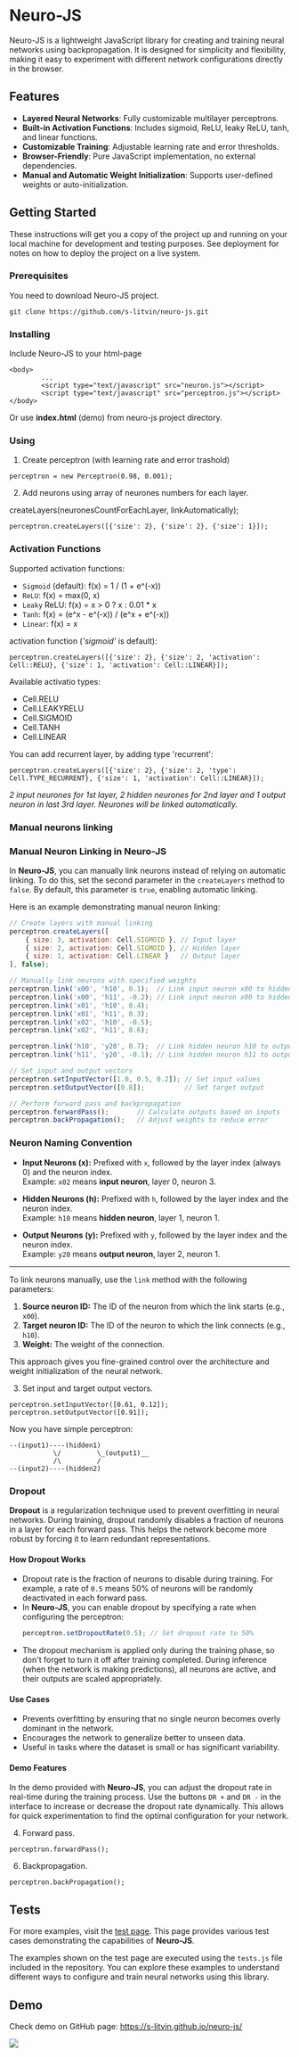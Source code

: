 

# Neuro-JS

Neuro-JS is a lightweight JavaScript library for creating and training neural networks using backpropagation. It is designed for simplicity and flexibility, making it easy to experiment with different network configurations directly in the browser.

## Features

- **Layered Neural Networks**: Fully customizable multilayer perceptrons.
- **Built-in Activation Functions**: Includes sigmoid, ReLU, leaky ReLU, tanh, and linear functions.
- **Customizable Training**: Adjustable learning rate and error thresholds.
- **Browser-Friendly**: Pure JavaScript implementation, no external dependencies.
- **Manual and Automatic Weight Initialization**: Supports user-defined weights or auto-initialization.

## Getting Started

These instructions will get you a copy of the project up and running on your local machine for development and testing purposes. 
See deployment for notes on how to deploy the project on a live system.

### Prerequisites

You need to download Neuro-JS project. 

```
git clone https://github.com/s-litvin/neuro-js.git
```

### Installing

Include Neuro-JS to your html-page

```
<body>
        ...
        <script type="text/javascript" src="neuron.js"></script>
        <script type="text/javascript" src="perceptron.js"></script>
</body>
```

Or use **index.html** (demo) from neuro-js project directory.

### Using

1. Create perceptron (with learning rate and error trashold)
```
perceptron = new Perceptron(0.98, 0.001);
```

2. Add neurons using array of neurones numbers for each layer.

createLayers(neuronesCountForEachLayer, linkAutomatically);
```
perceptron.createLayers([{'size': 2}, {'size': 2}, {'size': 1}]);
```

### Activation Functions
Supported activation functions:

- `Sigmoid` (default): f(x) = 1 / (1 + e^(-x))
- `ReLU`: f(x) = max(0, x)
- `Leaky` ReLU: f(x) = x > 0 ? x : 0.01 * x
- `Tanh`: f(x) = (e^x - e^(-x)) / (e^x + e^(-x))
- `Linear`: f(x) = x


activation function (*'sigmoid'* is default):
```
perceptron.createLayers([{'size': 2}, {'size': 2, 'activation': Cell::RELU}, {'size': 1, 'activation': Cell::LINEAR}]);
```
Available activatio types:

- Cell.RELU
- Cell.LEAKYRELU
- Cell.SIGMOID
- Cell.TANH
- Cell.LINEAR


You can add recurrent layer, by adding type 'recurrent':
```
perceptron.createLayers([{'size': 2}, {'size': 2, 'type': Cell.TYPE_RECURRENT}, {'size': 1, 'activation': Cell::LINEAR}]);
```


_2 input neurones for 1st layer, 2 hidden neurones for 2nd layer and 1 output neuron in last 3rd layer. Neurones will be linked automatically._


### Manual neurons linking
### Manual Neuron Linking in Neuro-JS

In **Neuro-JS**, you can manually link neurons instead of relying on automatic linking. To do this, set the second parameter in the `createLayers` method to `false`. By default, this parameter is `true`, enabling automatic linking.

Here is an example demonstrating manual neuron linking:

```javascript
// Create layers with manual linking
perceptron.createLayers([
    { size: 3, activation: Cell.SIGMOID }, // Input layer
    { size: 2, activation: Cell.SIGMOID }, // Hidden layer
    { size: 1, activation: Cell.LINEAR }   // Output layer
], false);

// Manually link neurons with specified weights
perceptron.link('x00', 'h10', 0.1);  // Link input neuron x00 to hidden neuron h10 with weight 0.1
perceptron.link('x00', 'h11', -0.2); // Link input neuron x00 to hidden neuron h11 with weight -0.2
perceptron.link('x01', 'h10', 0.4);
perceptron.link('x01', 'h11', 0.3);
perceptron.link('x02', 'h10', -0.5);
perceptron.link('x02', 'h11', 0.6);

perceptron.link('h10', 'y20', 0.7);  // Link hidden neuron h10 to output neuron y20 with weight 0.7
perceptron.link('h11', 'y20', -0.1); // Link hidden neuron h11 to output neuron y20 with weight -0.1

// Set input and output vectors
perceptron.setInputVector([1.0, 0.5, 0.2]); // Set input values
perceptron.setOutputVector([0.8]);          // Set target output

// Perform forward pass and backpropagation
perceptron.forwardPass();       // Calculate outputs based on inputs
perceptron.backPropagation();   // Adjust weights to reduce error
```

### Neuron Naming Convention

- **Input Neurons (x):** Prefixed with `x`, followed by the layer index (always 0) and the neuron index.  
  Example: `x02` means **input neuron**, layer 0, neuron 3.

- **Hidden Neurons (h):** Prefixed with `h`, followed by the layer index and the neuron index.  
  Example: `h10` means **hidden neuron**, layer 1, neuron 1.

- **Output Neurons (y):** Prefixed with `y`, followed by the layer index and the neuron index.  
  Example: `y20` means **output neuron**, layer 2, neuron 1.

---

To link neurons manually, use the `link` method with the following parameters:
1. **Source neuron ID:** The ID of the neuron from which the link starts (e.g., `x00`).
2. **Target neuron ID:** The ID of the neuron to which the link connects (e.g., `h10`).
3. **Weight:** The weight of the connection.

This approach gives you fine-grained control over the architecture and weight initialization of the neural network.


3. Set input and target output vectors.
```
perceptron.setInputVector([0.61, 0.12]);
perceptron.setOutputVector([0.91]);
```

Now you have simple perceptron:
``` 
--(input1)----(hidden1)
           \/         \_(output1)__
           /\         /
--(input2)----(hidden2)
```

### Dropout

**Dropout** is a regularization technique used to prevent overfitting in neural networks. During training, dropout randomly disables a fraction of neurons in a layer for each forward pass. This helps the network become more robust by forcing it to learn redundant representations.

#### How Dropout Works
- Dropout rate is the fraction of neurons to disable during training. For example, a rate of `0.5` means 50% of neurons will be randomly deactivated in each forward pass.
- In **Neuro-JS**, you can enable dropout by specifying a rate when configuring the perceptron:
  ```javascript
  perceptron.setDropoutRate(0.5); // Set dropout rate to 50%
  ```
- The dropout mechanism is applied only during the training phase, so don't forget to turn it off after training completed. During inference (when the network is making predictions), all neurons are active, and their outputs are scaled appropriately.

#### Use Cases
- Prevents overfitting by ensuring that no single neuron becomes overly dominant in the network.
- Encourages the network to generalize better to unseen data.
- Useful in tasks where the dataset is small or has significant variability.

#### Demo Features
In the demo provided with **Neuro-JS**, you can adjust the dropout rate in real-time during the training process. Use the buttons `DR +` and `DR -` in the interface to increase or decrease the dropout rate dynamically. This allows for quick experimentation to find the optimal configuration for your network.


4. Forward pass.
``` 
perceptron.forwardPass();
```

6. Backpropagation.
``` 
perceptron.backPropagation();
```

## Tests

For more examples, visit the [test page](https://s-litvin.github.io/neuro-js/tests.html). This page provides various test cases demonstrating the capabilities of **Neuro-JS**.

The examples shown on the test page are executed using the `tests.js` file included in the repository. You can explore these examples to understand different ways to configure and train neural networks using this library.

## Demo
Check demo on GitHub page: https://s-litvin.github.io/neuro-js/

![](https://raw.githubusercontent.com/s-litvin/neuro-js/master/preview.png)
 

